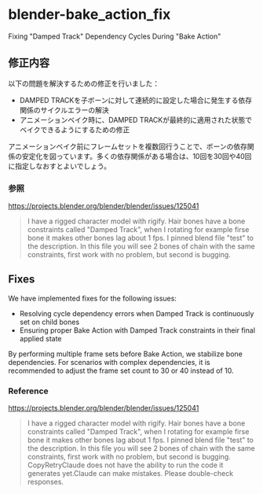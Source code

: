 # blender-bake_action_fix
Fixing "Damped Track" Dependency Cycles During "Bake Action"


## 修正内容

以下の問題を解決するための修正を行いました：

- DAMPED TRACKを子ボーンに対して連続的に設定した場合に発生する依存関係のサイクルエラーの解決
- アニメーションベイク時に、DAMPED TRACKが最終的に適用された状態でベイクできるようにするための修正

アニメーションベイク前にフレームセットを複数回行うことで、ボーンの依存関係の安定化を図っています。多くの依存関係がある場合は、10回を30回や40回に指定しなおすとよいでしょう。

### 参照
https://projects.blender.org/blender/blender/issues/125041

> I have a rigged character model with rigify. Hair bones have a bone constraints called "Damped Track", when I rotating for example firse bone it makes other bones lag about 1 fps. I pinned blend file "test" to the description. In this file you will see 2 bones of chain with the same constraints, first work with no problem, but second is bugging.


## Fixes

We have implemented fixes for the following issues:

- Resolving cycle dependency errors when Damped Track is continuously set on child bones
- Ensuring proper Bake Action with Damped Track constraints in their final applied state

By performing multiple frame sets before Bake Action, we stabilize bone dependencies. For scenarios with complex dependencies, it is recommended to adjust the frame set count to 30 or 40 instead of 10.

### Reference
https://projects.blender.org/blender/blender/issues/125041

> I have a rigged character model with rigify. Hair bones have a bone constraints called "Damped Track", when I rotating for example firse bone it makes other bones lag about 1 fps. I pinned blend file "test" to the description. In this file you will see 2 bones of chain with the same constraints, first work with no problem, but second is bugging. CopyRetryClaude does not have the ability to run the code it generates yet.Claude can make mistakes. Please double-check responses.
